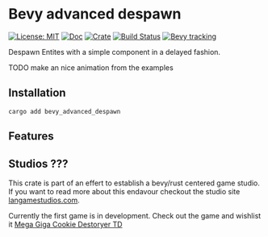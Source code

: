 # Bevy advanced despawn

[![License: MIT](https://img.shields.io/badge/License-MIT-blue.svg)](https://opensource.org/licenses/MIT)
[![Doc](https://docs.rs/bevy-advanced-despawn/badge.svg)](https://docs.rs/bevy-advanced-despawn)
[![Crate](https://img.shields.io/crates/v/bevy-advanced-despawn.svg)](https://crates.io/crates/bevy-advanced-despawn)
[![Build Status](https://github.com/Lan-Game-Studios/bevy-advanced-despawn/actions/workflows/rust.yml/badge.svg)](https://github.com/Lan-Game-Studios/bevy-advanced-despawn/actions/workflows/rust.yml)
[![Bevy tracking](https://img.shields.io/badge/Bevy%20tracking-v0.14-lightblue)](https://github.com/bevyengine/bevy/blob/main/docs/plugins_guidelines.md#main-branch-tracking)

Despawn Entites with a simple component in a delayed fashion.

TODO make an nice animation from the examples

## Installation

```
cargo add bevy_advanced_despawn
```

## Features

## Studios ???

This crate is part of an effert to establish a bevy/rust centered game studio. If you want
to read more about this endavour checkout the studio site [langamestudios.com](https://langamestudios.com).

Currently the first game is in development. Check out the game and wishlist it [Mega Giga Cookie Destoryer TD](https://store.steampowered.com/app/2283070/Mega_Giga_Cookie_Destroyer_TD)